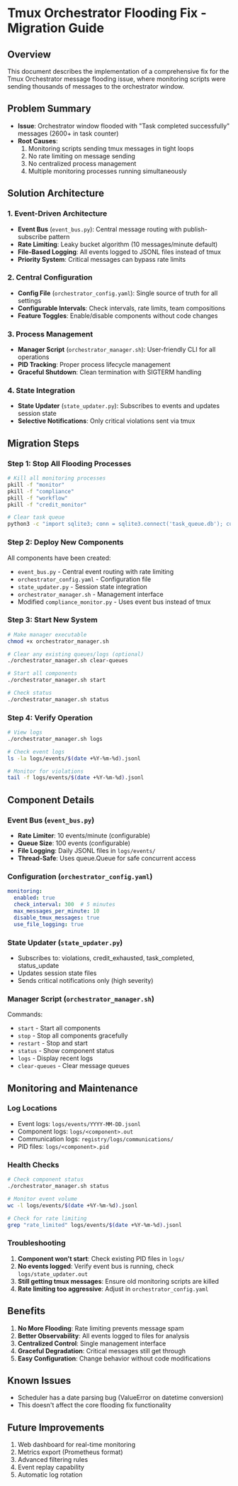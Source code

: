 # Tmux Orchestrator Flooding Fix - Migration Guide

## Overview
This document describes the implementation of a comprehensive fix for the Tmux Orchestrator message flooding issue, where monitoring scripts were sending thousands of messages to the orchestrator window.

## Problem Summary
- **Issue**: Orchestrator window flooded with "Task completed successfully" messages (2600+ in task counter)
- **Root Causes**:
  1. Monitoring scripts sending tmux messages in tight loops
  2. No rate limiting on message sending
  3. No centralized process management
  4. Multiple monitoring processes running simultaneously

## Solution Architecture

### 1. Event-Driven Architecture
- **Event Bus** (`event_bus.py`): Central message routing with publish-subscribe pattern
- **Rate Limiting**: Leaky bucket algorithm (10 messages/minute default)
- **File-Based Logging**: All events logged to JSONL files instead of tmux
- **Priority System**: Critical messages can bypass rate limits

### 2. Central Configuration
- **Config File** (`orchestrator_config.yaml`): Single source of truth for all settings
- **Configurable Intervals**: Check intervals, rate limits, team compositions
- **Feature Toggles**: Enable/disable components without code changes

### 3. Process Management
- **Manager Script** (`orchestrator_manager.sh`): User-friendly CLI for all operations
- **PID Tracking**: Proper process lifecycle management
- **Graceful Shutdown**: Clean termination with SIGTERM handling

### 4. State Integration
- **State Updater** (`state_updater.py`): Subscribes to events and updates session state
- **Selective Notifications**: Only critical violations sent via tmux

## Migration Steps

### Step 1: Stop All Flooding Processes
```bash
# Kill all monitoring processes
pkill -f "monitor"
pkill -f "compliance"
pkill -f "workflow"
pkill -f "credit_monitor"

# Clear task queue
python3 -c "import sqlite3; conn = sqlite3.connect('task_queue.db'); cursor = conn.cursor(); cursor.execute('DELETE FROM tasks'); conn.commit(); conn.close()"
```

### Step 2: Deploy New Components
All components have been created:
- `event_bus.py` - Central event routing with rate limiting
- `orchestrator_config.yaml` - Configuration file
- `state_updater.py` - Session state integration
- `orchestrator_manager.sh` - Management interface
- Modified `compliance_monitor.py` - Uses event bus instead of tmux

### Step 3: Start New System
```bash
# Make manager executable
chmod +x orchestrator_manager.sh

# Clear any existing queues/logs (optional)
./orchestrator_manager.sh clear-queues

# Start all components
./orchestrator_manager.sh start

# Check status
./orchestrator_manager.sh status
```

### Step 4: Verify Operation
```bash
# View logs
./orchestrator_manager.sh logs

# Check event logs
ls -la logs/events/$(date +%Y-%m-%d).jsonl

# Monitor for violations
tail -f logs/events/$(date +%Y-%m-%d).jsonl
```

## Component Details

### Event Bus (`event_bus.py`)
- **Rate Limiter**: 10 events/minute (configurable)
- **Queue Size**: 100 events (configurable)
- **File Logging**: Daily JSONL files in `logs/events/`
- **Thread-Safe**: Uses queue.Queue for safe concurrent access

### Configuration (`orchestrator_config.yaml`)
```yaml
monitoring:
  enabled: true
  check_interval: 300  # 5 minutes
  max_messages_per_minute: 10
  disable_tmux_messages: true
  use_file_logging: true
```

### State Updater (`state_updater.py`)
- Subscribes to: violations, credit_exhausted, task_completed, status_update
- Updates session state files
- Sends critical notifications only (high severity)

### Manager Script (`orchestrator_manager.sh`)
Commands:
- `start` - Start all components
- `stop` - Stop all components gracefully
- `restart` - Stop and start
- `status` - Show component status
- `logs` - Display recent logs
- `clear-queues` - Clear message queues

## Monitoring and Maintenance

### Log Locations
- Event logs: `logs/events/YYYY-MM-DD.jsonl`
- Component logs: `logs/<component>.out`
- Communication logs: `registry/logs/communications/`
- PID files: `logs/<component>.pid`

### Health Checks
```bash
# Check component status
./orchestrator_manager.sh status

# Monitor event volume
wc -l logs/events/$(date +%Y-%m-%d).jsonl

# Check for rate limiting
grep "rate_limited" logs/events/$(date +%Y-%m-%d).jsonl
```

### Troubleshooting
1. **Component won't start**: Check existing PID files in `logs/`
2. **No events logged**: Verify event bus is running, check `logs/state_updater.out`
3. **Still getting tmux messages**: Ensure old monitoring scripts are killed
4. **Rate limiting too aggressive**: Adjust in `orchestrator_config.yaml`

## Benefits
1. **No More Flooding**: Rate limiting prevents message spam
2. **Better Observability**: All events logged to files for analysis
3. **Centralized Control**: Single management interface
4. **Graceful Degradation**: Critical messages still get through
5. **Easy Configuration**: Change behavior without code modifications

## Known Issues
- Scheduler has a date parsing bug (ValueError on datetime conversion)
- This doesn't affect the core flooding fix functionality

## Future Improvements
1. Web dashboard for real-time monitoring
2. Metrics export (Prometheus format)
3. Advanced filtering rules
4. Event replay capability
5. Automatic log rotation